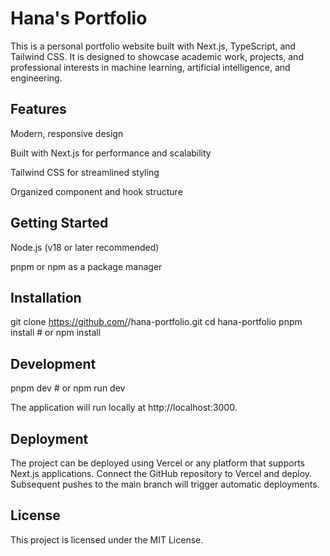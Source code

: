 # Hana's Portfolio

This is a personal portfolio website built with Next.js, TypeScript, and Tailwind CSS.
It is designed to showcase academic work, projects, and professional interests in machine learning, artificial intelligence, and engineering.

## Features

Modern, responsive design

Built with Next.js for performance and scalability

Tailwind CSS for streamlined styling

Organized component and hook structure

## Getting Started

Node.js (v18 or later recommended)

pnpm or npm as a package manager

## Installation
git clone https://github.com/<your-username>/hana-portfolio.git
cd hana-portfolio
pnpm install   # or npm install

## Development
pnpm dev       # or npm run dev


The application will run locally at http://localhost:3000.

## Deployment

The project can be deployed using Vercel
 or any platform that supports Next.js applications.
Connect the GitHub repository to Vercel and deploy. Subsequent pushes to the main branch will trigger automatic deployments.

## License

This project is licensed under the MIT License.
